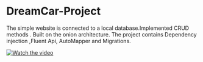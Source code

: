# DreamCar-Project
 
The simple website is connected to a local database.Implemented CRUD methods . Built on the onion architecture.
The project contains Dependency injection ,Fluent Api, AutoMapper and Migrations.


[![Watch the video](https://sun9-19.userapi.com/impg/SA8e9lhdqPlVyihlUUo80xdUKmC9_lrrSR58KA/1GjAk3J2oOQ.jpg?size=1895x849&quality=96&proxy=1&sign=a79d68da66355dd4ed417706f3bd099a&type=album)](https://www.youtube.com/watch?v=edZlnX9-jqE)
